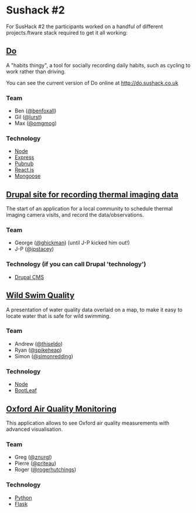 Sushack #2
==========
For SusHack #2 the participants worked on a handful of different projects.ftware stack required to get it all working:

## [Do](https://github.com/sushack/do)
A "habits thingy", a tool for socially recording daily habits, such as cycling to work rather than driving.

You can see the current version of Do online at http://do.sushack.co.uk

### Team

- Ben ([@benfoxall](https://github.com/benfoxall))
- Gil ([@lurst](https://github.com/lurst))
- Max ([@omgmog](https://github.com/omgmog))

### Technology

- [Node](http://nodejs.org/)
- [Express](http://expressjs.com/)
- [Pubnub](http://www.pubnub.com/)
- [React.js](http://facebook.github.io/react/)
- [Mongoose](http://mongoosejs.com/)

## [Drupal site for recording thermal imaging data](https://github.com/sushack/thermal-imaging)

The start of an application for a local community to schedule thermal imaging camera visits, and record the data/observations.

### Team

- George ([@ghickman](https://github.com/ghickman)) (until J-P kicked him out!)
- J-P ([@jpstacey](https://github.com/jpstacey))

### Technology (if you can call Drupal 'technology')

- [Drupal CMS](https://www.drupal.org/)

## [Wild Swim Quality](https://github.com/sushack/wildswimquality)

A presentation of water quality data overlaid on a map, to make it easy to locate water that is safe for wild swimming.

### Team

- Andrew ([@thiseldo](https://github.com/thiseldo))
- Ryan ([@spikeheap](https://github.com/spikeheap))
- Simon ([@simonredding](https://github.com/simonredding))

### Technology

- [Node](http://nodejs.org/)
- [BootLeaf](http://bmcbride.github.io/bootleaf/)

## [Oxford Air Quality Monitoring](https://github.com/sushack/oxfordair)

This application allows to see Oxford air quality measurements with advanced visualisation.

### Team

- Greg ([@znurgl](https://github.com/znurgl))
- Pierre ([@priteau](https://github.com/priteau))
- Roger ([@rogerhutchings](https://github.com/rogerhutchings))


### Technology
- [Python](https://www.python.org/)
- [Flask](http://flask.pocoo.org/)











